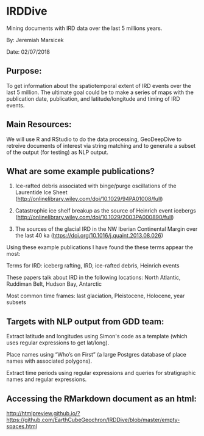 # IRDDive
Mining documents with IRD data over the last 5 millions years.

By: Jeremiah Marsicek

Date: 02/07/2018

## Purpose:
To get information about the spatiotemporal extent of IRD events over the last 5 million. The ultimate goal could be to make a series of maps with the publication date, publication, and latitude/longitude and timing of IRD events.

## Main Resources:

We will use R and RStudio to do the data processing, GeoDeepDive to retreive documents of interest via string matching and to generate a subset of the output (for testing) as NLP output.

## What are some example publications?
1. Ice-rafted debris associated with binge/purge oscillations of the Laurentide Ice Sheet (http://onlinelibrary.wiley.com/doi/10.1029/94PA01008/full)

2. Catastrophic ice shelf breakup as the source of Heinrich event icebergs (http://onlinelibrary.wiley.com/doi/10.1029/2003PA000890/full)

3. The sources of the glacial IRD in the NW Iberian Continental Margin over the last 40 ka (https://doi.org/10.1016/j.quaint.2013.08.026)

Using these example publications I have found the these terms appear the most:

  Terms for IRD: iceberg rafting, IRD, ice-rafted debris, Heinrich events
  
  These papers talk about IRD in the following locations: North Atlantic, Ruddiman Belt, Hudson Bay, Antarctic
  
  Most common time frames: last glaciation, Pleistocene, Holocene, year subsets
  
## Targets with NLP output from GDD team:

  Extract latitude and longitudes using Simon's code as a template (which uses regular expressions to get lat/long).  
  
  Place names using “Who’s on First” (a large Postgres database of place names with associated polygons).
  
  Extract time periods using regular expressions and queries for stratigraphic names and regular expressions.
  
## Accessing the RMarkdown document as an html: 

http://htmlpreview.github.io/?https://github.com/EarthCubeGeochron/IRDDive/blob/master/empty-spaces.html
